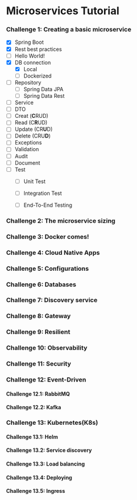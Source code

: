 # Microservices Tutorial

### Challenge 1: Creating a basic microservice

- [x] Spring Boot
- [x] Rest best practices
- [ ] Hello World!
- [x] DB connection
  - [x] Local
  - [ ] Dockerized
- [ ] Repository
  - [ ] Spring Data JPA
  - [ ] Spring Data Rest
- [ ] Service
- [ ] DTO
- [ ] Creat (**C**RUD)
- [ ] Read (C**R**UD)
- [ ] Update (CR**U**D)
- [ ] Delete (CRU**D**)
- [ ] Exceptions
- [ ] Validation
- [ ] Audit
- [ ] Document
- [ ] Test
  - [ ] Unit Test
  - [ ] Integration Test
  - [ ] End-To-End Testing


### Challenge 2: The microservice sizing

### Challenge 3: Docker comes!

### Challenge 4: Cloud Native Apps

### Challenge 5: Configurations

### Challenge 6: Databases

### Challenge 7: Discovery service

### Challenge 8: Gateway

### Challenge 9: Resilient

### Challenge 10: Observability

### Challenge 11: Security

### Challenge 12: Event-Driven
#### Challenge 12.1: RabbitMQ
#### Challenge 12.2: Kafka

### Challenge 13: Kubernetes(K8s)
#### Challenge 13.1: Helm
#### Challenge 13.2: Service discovery
#### Challenge 13.3: Load balancing
#### Challenge 13.4: Deploying
#### Challenge 13.5: Ingress


